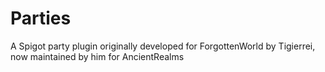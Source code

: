 # Parties
A Spigot party plugin originally developed for ForgottenWorld by Tigierrei, now maintained by him for AncientRealms

